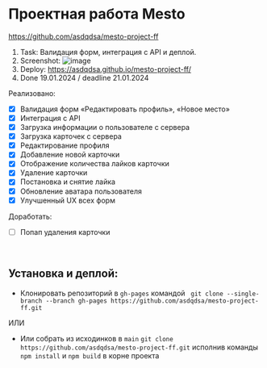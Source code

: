 # Проектная работа Mesto

https://github.com/asdqdsa/mesto-project-ff

1. Task: Валидация форм, интеграция с API и деплой.
2. Screenshot: ![image](https://github.com/asdqdsa/mesto-project-ff/assets/56947738/e8b83b7c-7c26-4873-a06b-2bbd56e8080b)
3. Deploy: https://asdqdsa.github.io/mesto-project-ff/
4. Done 19.01.2024 / deadline 21.01.2024

Реализовано:
- [x] Валидация форм «Редактировать профиль», «Новое место»
- [x] Интеграция с API
- [x] Загрузка информации о пользователе с сервера
- [x] Загрузка карточек с сервера
- [x] Редактирование профиля
- [x] Добавление новой карточки
- [x] Отображение количества лайков карточки
- [x] Удаление карточки
- [x] Постановка и снятие лайка
- [x] Обновление аватара пользователя
- [x] Улучшенный UX всех форм

Доработать: 
- [ ] Попап удаления карточки

<br>

## Установка и деплой:
- Клонировать репозиторий в ```gh-pages``` командой ```  git clone --single-branch --branch gh-pages https://github.com/asdqdsa/mesto-project-ff.git ```

ИЛИ

- Или собрать из исходинков в ```main```  ``` git clone https://github.com/asdqdsa/mesto-project-ff.git ``` исполнив команды ``` npm install ``` и ``` npm build ``` в корне проекта
